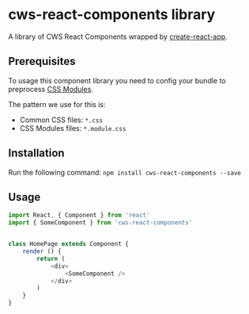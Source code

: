 # cws-react-components library
A library of CWS React Components wrapped by [create-react-app](https://github.com/facebook/create-react-app).

## Prerequisites
To usage this component library you need to config your bundle to preprocess [CSS Modules](https://github.com/css-modules/css-modules).

The pattern we use for this is:
* Common CSS files: `*.css`
* CSS Modules files: `*.module.css`

## Installation
Run the following command:
`npm install cws-react-components --save`

## Usage

```js
import React, { Component } from 'react'
import { SomeComponent } from 'cws-react-components'


class HomePage extends Component {
    render () {
        return (
            <div>
                <SomeComponent />
            </div>
        )
    }
}
```